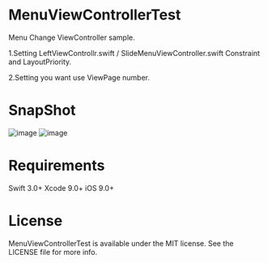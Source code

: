 # MenuViewControllerTest

Menu Change ViewController sample.

1.Setting LeftViewControllr.swift / SlideMenuViewController.swift Constraint and LayoutPriority.

2.Setting you want use ViewPage number.


# SnapShot

![image](https://i.imgur.com/zsQVLFN.png) 
![image](https://i.imgur.com/BPEnalQ.png)


# Requirements

Swift 3.0+
Xcode 9.0+
iOS 9.0+

# License

MenuViewControllerTest is available under the MIT license. See the LICENSE file for more info.

